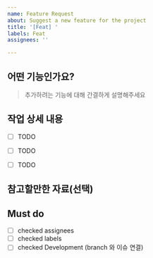 ```yaml
---
name: Feature Request
about: Suggest a new feature for the project
title: '[Feat] '
labels: Feat
assignees: ''

---
```


## 어떤 기능인가요?
> 추가하려는 기능에 대해 간결하게 설명해주세요


## 작업 상세 내용
- [ ] TODO
- [ ] TODO
- [ ] TODO


## 참고할만한 자료(선택)


## Must do
- [ ] checked assignees
- [ ] checked labels
- [ ] checked Development (branch 와 이슈 연결)